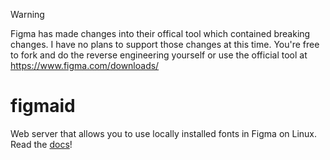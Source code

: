 > [!WARNING]  
> Figma has made changes into their offical tool which contained breaking changes. I have no plans to support those changes at this time. You're free to fork and do the reverse engineering yourself or use the official tool at https://www.figma.com/downloads/

# figmaid

Web server that allows you to use locally installed fonts in Figma on Linux. Read the [docs](https://figmaid.pages.dev)!
